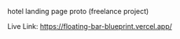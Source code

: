 hotel landing page proto (freelance project)


Live Link: https://floating-bar-blueprint.vercel.app/
